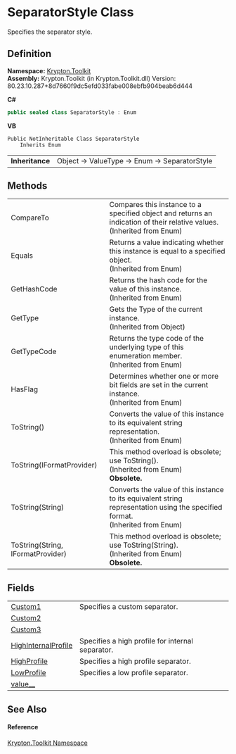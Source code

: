 # SeparatorStyle Class


Specifies the separator style.



## Definition
**Namespace:** <a href="79d2eac2-21f4-54ff-7552-b20c33c30600.md">Krypton.Toolkit</a>  
**Assembly:** Krypton.Toolkit (in Krypton.Toolkit.dll) Version: 80.23.10.287+8d7660f9dc5efd033fabe008ebfb904beab6d444

**C#**
``` C#
public sealed class SeparatorStyle : Enum
```
**VB**
``` VB
Public NotInheritable Class SeparatorStyle
	Inherits Enum
```

<table><tr><td><strong>Inheritance</strong></td><td>Object  →  ValueType  →  Enum  →  SeparatorStyle</td></tr>
</table>



## Methods
<table>
<tr>
<td>CompareTo</td>
<td>Compares this instance to a specified object and returns an indication of their relative values.<br />(Inherited from Enum)</td></tr>
<tr>
<td>Equals</td>
<td>Returns a value indicating whether this instance is equal to a specified object.<br />(Inherited from Enum)</td></tr>
<tr>
<td>GetHashCode</td>
<td>Returns the hash code for the value of this instance.<br />(Inherited from Enum)</td></tr>
<tr>
<td>GetType</td>
<td>Gets the Type of the current instance.<br />(Inherited from Object)</td></tr>
<tr>
<td>GetTypeCode</td>
<td>Returns the type code of the underlying type of this enumeration member.<br />(Inherited from Enum)</td></tr>
<tr>
<td>HasFlag</td>
<td>Determines whether one or more bit fields are set in the current instance.<br />(Inherited from Enum)</td></tr>
<tr>
<td>ToString()</td>
<td>Converts the value of this instance to its equivalent string representation.<br />(Inherited from Enum)</td></tr>
<tr>
<td>ToString(IFormatProvider)</td>
<td>This method overload is obsolete; use ToString().<br />(Inherited from Enum)<br /><strong>Obsolete.</strong></td></tr>
<tr>
<td>ToString(String)</td>
<td>Converts the value of this instance to its equivalent string representation using the specified format.<br />(Inherited from Enum)</td></tr>
<tr>
<td>ToString(String, IFormatProvider)</td>
<td>This method overload is obsolete; use ToString(String).<br />(Inherited from Enum)<br /><strong>Obsolete.</strong></td></tr>
</table>

## Fields
<table>
<tr>
<td><a href="71ffd97d-14d9-2391-5057-c3935ba20647.md">Custom1</a></td>
<td>Specifies a custom separator.</td></tr>
<tr>
<td><a href="0b992615-d749-8e6e-a039-5d3f18aaa8b1.md">Custom2</a></td>
<td> </td></tr>
<tr>
<td><a href="de6a5e01-5ced-3f8f-a93d-c95d0a67ce52.md">Custom3</a></td>
<td> </td></tr>
<tr>
<td><a href="9a835f8c-b0e9-1a7f-27bf-0f9b216f562b.md">HighInternalProfile</a></td>
<td>Specifies a high profile for internal separator.</td></tr>
<tr>
<td><a href="df8aa770-fd47-d19f-1ff4-dcbee1c046c4.md">HighProfile</a></td>
<td>Specifies a high profile separator.</td></tr>
<tr>
<td><a href="16534e91-35df-da9d-2d8a-a4b8807829d0.md">LowProfile</a></td>
<td>Specifies a low profile separator.</td></tr>
<tr>
<td><a href="042b590a-f177-5008-98ba-8310ca196d78.md">value__</a></td>
<td> </td></tr>
</table>

## See Also


#### Reference
<a href="79d2eac2-21f4-54ff-7552-b20c33c30600.md">Krypton.Toolkit Namespace</a>  

